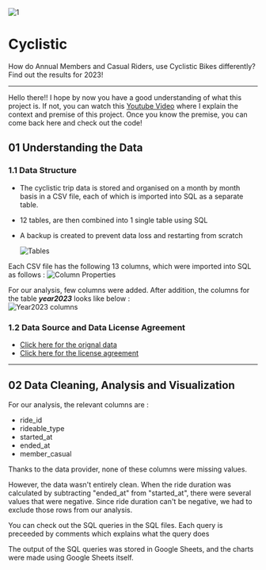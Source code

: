 ![1](https://github.com/user-attachments/assets/cdc2a5ed-cbf3-4605-a23f-4a724f6d54d0)

# Cyclistic
How do Annual Members and Casual Riders, use Cyclistic Bikes differently? Find out the results for 2023!

---

Hello there!! 
I hope by now you have a good understanding of what this project is. If not, you can watch this [Youtube Video]() where I explain the context and premise of this project. 
Once you know the premise, you can come back here and check out the code! 

## 01 Understanding the Data

### 1.1 Data Structure
- The cyclistic trip data is stored and organised on a month by month basis in a CSV file, each of which is imported into SQL as a separate table.
- 12 tables, are then combined into 1 single table using SQL
- A backup is created to prevent data loss and restarting from scratch  

  ![Tables](https://github.com/user-attachments/assets/3ab318e0-aeaf-4a48-9ba8-d098033d5a66)

Each CSV file has the following 13 columns, which were imported into SQL as follows : 
  ![Column Properties](https://github.com/user-attachments/assets/6bf2c761-df0e-4ee4-bcf3-315d6196e260)

For our analysis, few columns were added. After addition, the columns for the table **_year2023_** looks like below :   
 ![Year2023 columns](https://github.com/user-attachments/assets/f5d68667-9e50-4807-8eef-4f128aa177fe)


  ### 1.2 Data Source and Data License Agreement

  - [Click here for the orignal data](https://divvy-tripdata.s3.amazonaws.com/index.html)  
  - [Click here for the license agreement](https://divvybikes.com/data-license-agreement)  

---

## 02 Data Cleaning, Analysis and Visualization

For our analysis, the relevant columns are : 
- ride_id
- rideable_type
- started_at
- ended_at
- member_casual

Thanks to the data provider, none of these columns were missing values.  

However, the data wasn't entirely clean. When the ride duration was calculated by subtracting "ended_at" from "started_at", there were several values that were negative. Since ride duration can't be negative, we had to exclude those rows from our analysis. 

You can check out the SQL queries in the SQL files. Each query is preceeded by comments which explains what the query does 

The output of the SQL queries was stored in Google Sheets, and the charts were made using Google Sheets itself.



  

